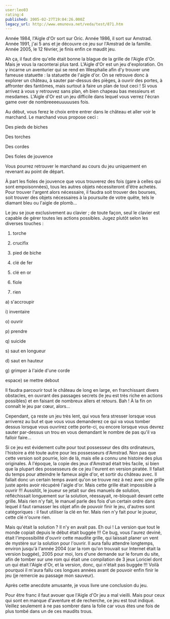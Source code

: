 ```yaml
---
user:leo03
rating:4
published: 2005-02-27T19:04:26.000Z
legacy_url: http://www.emunova.net/veda/test/871.htm
---
```

Année 1984, l'Aigle d'Or sort sur Oric. Année 1986, il sort sur Amstrad. Année 1991, j'ai 5 ans et je découvre ce jeu sur l'Amstrad de la famille. Année 2005, le 12 février, je finis enfin ce maudit jeu.  

  

Ah ça, il faut dire qu'elle était bonne la blague de la grille de l'Aigle d'Or. Mais je vous la raconterai plus tard. L'Aigle d'Or est un jeu d'exploration. On y incarne un aventurier qui se rend en Wesphalie afin d'y trouver une fameuse statuette : la statuette de l'aigle d'or. On se retrouve donc à explorer un château, à sauter par-dessus des pièges, à ouvrir des portes, à affronter des fantômes, mais surtout à faire un plan de tout ceci ! Si vous arrivez à vous y retrouvez sans plan, eh bien chapeau bas messieurs et mesdames. L'Aigle d'Or est un jeu difficile dans lequel vous verrez l'écran game over de nombreeeeuuuuuses fois.  

  

Au début, vous ferez le choix entre entrer dans le château et aller voir le marchand. Le marchand vous propose ceci :  

Des pieds de biches  

Des torches  

Des cordes  

Des fioles de jouvence  

  

Vous pourrez retrouver le marchand au cours du jeu uniquement en revenant au point de départ.  

  

À part les fioles de jouvence que vous trouverez des fois (gare à celles qui sont empoisonnées), tous les autres objets nécessiteront d'être achetés. Pour trouver l'argent alors nécessaire, il faudra soit trouver des bourses, soit trouver des objets nécessaires à la poursuite de votre quête, tels le diamant bleu ou l'aigle de plomb...  

  

Le jeu se joue exclusivement au clavier ; de toute façon, seul le clavier est capable de gérer toutes les actions possibles. Jugez plutôt selon les diverses touches :  

1) torche  

2) crucifix  

3) pied de biche  

4) clé de fer  

5) clé en or  

6) fiole  

0) rien  

a) s'accroupir  

i) inventaire  

o) ouvrir  

p) prendre  

q) suicide  

s) saut en longueur  

d) saut en hauteur  

g) grimper à l'aide d'une corde  

espace) se mettre debout  

  

Il faudra parcourir tout le château de long en large, en franchissant divers obstacles, en ouvrant des passages secrets (le jeu est très riche en actions possibles) et en faisant de nombreux allers et retours. Bah ! À la fin on connaît le jeu par cœur, alors...  

  

Cependant, ça reste un jeu très lent, qui vous fera stresser lorsque vous arriverez au but et que vous vous demanderez ce qui va vous tomber dessus lorsque vous ouvrirez cette porte-ci, ou encore lorsque vous devrez sauter par-dessus un trou en vous demandant le nombre de pas qu'il va falloir faire...  

  

Si ce jeu est évidement culte pour tout possesseur des dits ordinateurs, l'histoire a été toute autre pour les possesseurs d'Amstrad. Non pas que cette version soit pourrie, loin de là, mais elle a connu une histoire des plus originales. À l'époque, la copie des jeux d'Amstrad était très facile, si bien que la plupart des possesseurs de ce jeu l'eurent en version piratée. Il fallait du temps pour atteindre le fameux aigle d'or, et sortir du château avec. Il fallait donc un certain temps avant qu'on se trouve nez à nez avec une grille juste après avoir récupéré l'aigle d'or. Mais cette grille était impossible à ouvrir !!! Aussitôt, le joueur se jetait sur des manuels de solution, réfléchissait longuement sur la solution, réessayait, re-bloquait devant cette grille. Mais rien n'y fait, le manuel parle des fois d'un certain ordre dans lequel il faut ramasser les objet afin de pouvoir finir le jeu, d'autres sont catégoriques : il faut utiliser la clé en fer. Mais rien n'y fait pour le joueur, cette clé n'ouvre rien.  

  

Mais qu'était la solution ? Il n'y en avait pas. Eh oui ! La version que tout le monde copiait depuis le début était buggée !!! Ce bug, vous l'aurez deviné, était l'impossibilité d'ouvrir cette maudite grille, qui laissait planer un vent de mystère sur la solution pour l'ouvrir. Il aura fallu attendre longtemps, environ jusqu'à l'année 2004 (car la rom qu'on trouvait sur Internet était la version buggée), 2005 pour moi, lors d'une demande sur le forum du site, afin de tomber sur une rom qui était une compilation de 3 jeux Loriciel dont un qui était l'Aigle d'Or, et la version, donc, qui n'était pas buggée !!! Voilà pourquoi il m'aura fallu ces longues années avant de pouvoir enfin finir le jeu (je remercie au passage mon sauveur).  

  

Après cette anecdote amusante, je vous livre une conclusion du jeu.  

Pour être franc il faut avouer que l'Aigle d'Or jeu a mal vieilli. Mais pour ceux qui sont en manque d'aventure et de recherche, ce jeu est tout indiqué. Veillez seulement à ne pas sombrer dans la folie car vous êtes une fois de plus tombé dans un de ces maudits trous.
